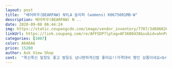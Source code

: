 ```yaml
---
layout: post 
title:  "베어파우(BEARPAW) NYLA 슬리퍼 (womens) K0675001MB-W" 
description: 베어파우(BEARPAW) N ..
date: 2020-09-08 06:44:24 
img: https://static.coupangcdn.com/image/vendor_inventory/7707/3d686026582b1f67d469e84a5117805ce5a1a9a08ffe925e9796de7e7298.jpg 
linkUrl: https://link.coupang.com/re/AFFSDP?lptag=AF3600438&subid=ahnPublicAsk&pageKey=1610528406&itemId=2750473445&vendorItemId=70740429115&traceid=V0-113-90b483a08675f981 
categories: [1007] 
color: A6A6A6 
price: 15200 
author: Ask View Shop 
cont:  "푹신푹신 밑창도 좋고 발등도 넘나편하게신발 좋아요!!가격대비 짱인 상품이네요<br/>" 
---
```

